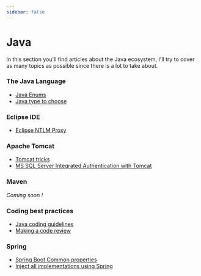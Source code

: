 ```yaml
---
sidebar: false
---
```


# Java

In this section you'll find articles about the Java ecosystem, I'll try to cover as many topics as possible since there is a lot to take about.

### The Java Language

* [Java Enums](enums.html)
* [Java type to choose](java-types.html)


### Eclipse IDE

* [Eclipse NTLM Proxy](eclipse-ntlm.html)

### Apache Tomcat

* [Tomcat tricks](tomcat-tricks.html)
* [MS SQL Server Integrated Authentication with Tomcat](tomcat-sql-server.md)

### Maven

*Coming soon !*

### Coding best practices

* [Java coding guidelines](coding-guidelines.html)
* [Making a code review](java-code-reviews.md)

### Spring

* [Spring Boot Common properties](spring-boot-properties.md)
* [Inject all implementations using Spring](spring-inject-implementations.md)

